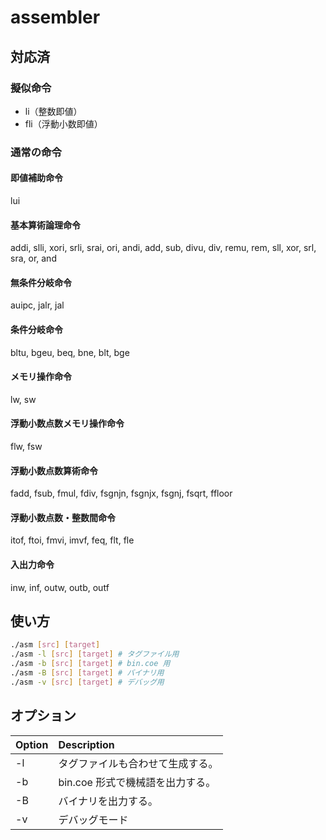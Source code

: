 # assembler

## 対応済

### 擬似命令

- li（整数即値）
- fli（浮動小数即値）

### 通常の命令

#### 即値補助命令

lui

#### 基本算術論理命令

addi, slli, xori, srli, srai, ori, andi, add, sub, divu, div, remu, rem, sll, xor, srl, sra, or, and

#### 無条件分岐命令

auipc, jalr, jal

#### 条件分岐命令

bltu, bgeu, beq, bne, blt, bge

#### メモリ操作命令

lw, sw

#### 浮動小数点数メモリ操作命令

flw, fsw

#### 浮動小数点数算術命令

fadd, fsub, fmul, fdiv, fsgnjn, fsgnjx, fsgnj, fsqrt, ffloor

#### 浮動小数点数・整数間命令

itof, ftoi, fmvi, imvf, feq, flt, fle

#### 入出力命令

inw, inf, outw, outb, outf

## 使い方

```bash
./asm [src] [target]
./asm -l [src] [target] # タグファイル用
./asm -b [src] [target] # bin.coe 用
./asm -B [src] [target] # バイナリ用
./asm -v [src] [target] # デバッグ用
```

## オプション

| Option   |  Description  |
|:---|:---|
|  -l  |  タグファイルも合わせて生成する。  |
|  -b  |  bin.coe 形式で機械語を出力する。  |
|  -B  |  バイナリを出力する。 |
|  -v  |  デバッグモード  |